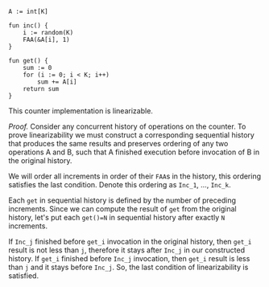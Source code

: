 ```
A := int[K]

fun inc() { 
    i := random(K)
    FAA(&A[i], 1)
}

fun get() { 
    sum := 0
    for (i := 0; i < K; i++)
        sum += A[i]
    return sum
}
```

This counter implementation is linearizable. 

*Proof.* Consider any concurrent history of operations on the counter. To prove linearizability we must construct a corresponding sequential history that produces the same results and preserves ordering of any two operations A and B, such that A finished execution before invocation of B in the original history.

We will order all increments in order of their `FAA`s in the history, this ordering satisfies the last condition. Denote this ordering as `Inc_1`, ..., `Inc_k`.

Each `get` in sequential history is defined by the number of preceding increments. Since we can compute the result of `get` from the original history, let's put each `get()=N` in sequential history after exactly `N` increments. 

If `Inc_j` finished before `get_i` invocation in the original history, then `get_i` result is not less than `j`, therefore it stays after `Inc_j` in our constructed history. If `get_i` finished before `Inc_j` invocation, then `get_i` result is less than `j` and it stays before `Inc_j`. So, the last condition of linearizability is satisfied.